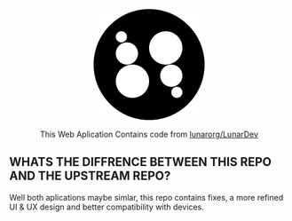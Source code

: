 <div align="center">
  <img src="https://raw.githubusercontent.com/bocajthomas/LD-Web-App/refs/heads/main/assets/branding/Brand-Icon.png" height="200"/>

This Web Aplication Contains code from [lunarorg/LunarDev](https://github.com/lunarorg/LunarDev)

</div>

## WHATS THE DIFFRENCE BETWEEN THIS REPO AND THE UPSTREAM REPO?
Well both aplications maybe simlar, this repo contains fixes, a more refined UI & UX design and better compatibility with devices.
